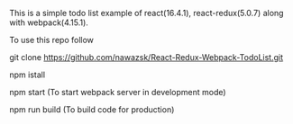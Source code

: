 This is a simple todo list example of react(16.4.1), react-redux(5.0.7) along with webpack(4.15.1).

To use this repo follow

 git clone https://github.com/nawazsk/React-Redux-Webpack-TodoList.git

 npm istall

 npm start   (To start webpack server in development mode)

 npm run build   (To build code for production)

